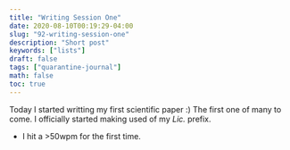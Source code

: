 ```yaml
---
title: "Writing Session One"
date: 2020-08-10T00:19:29-04:00
slug: "92-writing-session-one"
description: "Short post"
keywords: ["lists"]
draft: false
tags: ["quarantine-journal"]
math: false
toc: true
---
```


Today I started writting my first scientific paper :)
The first one of many to come.
I officially started making used of my *Lic.* prefix. 

+ I hit a >50wpm for the first time. 
